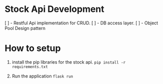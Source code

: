 # Stock Api Development 

[ ] - Restful Api implementation for CRUD.
[ ] - DB access layer.
[ ] - Object Pool Design pattern 


# How to setup
1. install the pip libraries for the stock api.
`pip install -r requirements.txt`

2. Run the application
`flask run`


